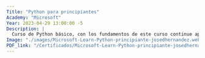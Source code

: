 ```yaml
---
Title: "Python para principiantes"
Academy: "Microsoft"
Year: 2023-04-29 13:00:00 -5
Description: |
  Curso de Python básico, con los fundamentos de este curso continue aprendiendo Python de manera autónoma.
Image: "./images/Microsoft-Learn-Python-principiante-josedhernandez.webp"
PDF_link: "/Certificados/Microsoft-Learn-Python-principiante-josedhernandez.pdf"
---
```

